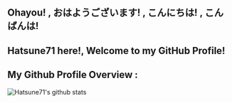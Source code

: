 ## Ohayou! , おはようございます! , こんにちは! , こんばんは!
## Hatsune71 here!, Welcome to my GitHub Profile!

## My Github Profile Overview :
![Hatsune71's github stats](https://github-readme-stats.vercel.app/api?username=Hatsune71&show_icons=true)

